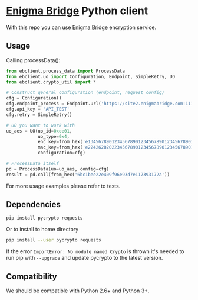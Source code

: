 # [Enigma Bridge] Python client

With this repo you can use [Enigma Bridge] encryption service.

## Usage

Calling processData():

```python
from ebclient.process_data import ProcessData
from ebclient.uo import Configuration, Endpoint, SimpleRetry, UO
from ebclient.crypto_util import *

# Construct general configuration (endpoint, request config)
cfg = Configuration()
cfg.endpoint_process = Endpoint.url('https://site2.enigmabridge.com:11180')
cfg.api_key = 'API_TEST'
cfg.retry = SimpleRetry()

# UO you want to work with
uo_aes = UO(uo_id=0xee01,
            uo_type=0x4,
            enc_key=from_hex('e134567890123456789012345678901234567890123456789012345678901234'),
            mac_key=from_hex('e224262820223456789012345678901234567890123456789012345678901234'),
            configuration=cfg)

# ProcessData itself
pd = ProcessData(uo=uo_aes, config=cfg)
result = pd.call(from_hex('6bc1bee22e409f96e93d7e117393172a'))
```

For more usage examples please refer to tests.

## Dependencies

```bash
pip install pycrypto requests
```

Or to install to home directory

```bash
pip install --user pycrypto requests
```

If the error `ImportError: No module named Crypto` is thrown it's needed to run pip with `--upgrade` and update pycrypto
to the latest version.

## Compatibility
We should be compatible with Python 2.6+ and Python 3+.

[Enigma Bridge]: https://www.enigmabridge.com
